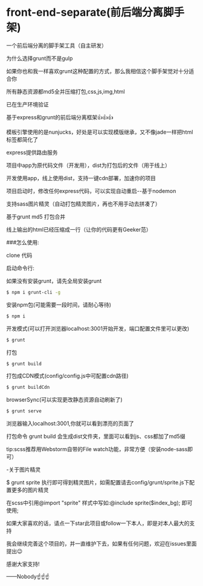 # front-end-separate(前后端分离脚手架)

一个前后端分离的脚手架工具（自主研发）

为什么选择grunt而不是gulp

如果你也和我一样喜欢grunt这种配置的方式，那么我相信这个脚手架觉对十分适合你

所有静态资源都md5全并压缩打包,css,js,img,html

已在生产环境验证

基于express和grunt的前后端分离框架:+1::+1::+1:

模板引擎使用的是nunjucks，好处是可以实现模版继承，又不像jade一样把html标签都简化了

express提供路由服务

项目中app为原代码文件（开发用），dist为打包后的文件（用于线上）

开发使用app，线上使用dist，支持一键cdn部署，加速你的项目

项目启动时，修改任何express代码，可以实现自动重启--基于nodemon

支持sass图片精灵（自动打包精灵图片，再也不用手动去拼凑了）

基于grunt md5 打包合并

线上输出的html已经压缩成一行（让你的代码更有Geeker范）

###怎么使用:

clone 代码

启动命令行:

如果没有安装grunt，请先全局安装grunt
```bash
$ npm i grunt-cli -g
```
安装npm包(可能需要一段时间，请耐心等待)

```bash
$ npm i
```

开发模式(可以打开浏览器localhost:3001开始开发，端口配置文件里可以更改)

```bash
$ grunt
```

打包

```bash
$ grunt build
```
打包成CDN模式(config/config.js中可配置cdn路径)

```bash
$ grunt buildCdn
```

browserSync(可以实现更改静态资源自动刷新了)

```bash
$ grunt serve
```

浏览器输入localhost:3001,你就可以看到漂亮的页面了

打包命令 grunt build  会生成dist文件夹，里面可以看到js、css都加了md5缀

tip:scss推荐用Webstorm自带的File watch功能，非常方便（安装node-sass即可）

-关于图片精灵

$ grunt sprite 执行即可得到精灵图片，如需配置请去config/grunt/sprite.js下配置更多的图片精灵

在scss中引用@import "sprite" 样式中写如:@include sprite($index_bg); 即可使用;

如果大家喜欢的话，请点一下star此项目或follow一下本人，即是对本人最大的支持

我会继续完善这个项目的，并一直维护下去，如果有任何问题，欢迎在issues里面提出:wink:

感谢大家支持!

——Nobody:point_up::point_up::point_up:
